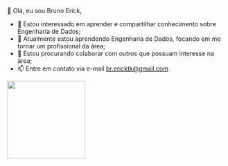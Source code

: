 👋 Olá, eu sou Bruno Erick,

- 👀 Estou interessado em aprender e compartilhar conhecimento sobre Engenharia de Dados;
- 🌱 Atualmente estou aprendendo Engenharia de Dados, focando em me tornar um profissional da área;
- 💞️ Estou procurando colaborar com outros que possuam interesse na área;
- 📫 Entre em contato via e-mail br.ericktk@gmail.com

<div>
  <a href="https://github.com/bericktk">
  <img height="180em" src="https://github-readme-stats.vercel.app/api?username=bericktk&show_icons=true&theme=transparent"
</div>
